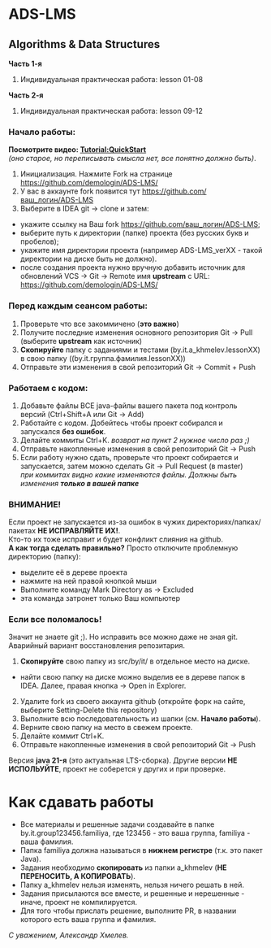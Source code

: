 # ADS-LMS

## Algorithms & Data Structures

**Часть 1-я**
1. Индивидуальная практическая работа: lesson 01-08

**Часть 2-я**
1. Индивидуальная практическая работа: lesson 09-12

### Начало работы:

**Посмотрите видео: <a href="https://youtu.be/mIs-X63CH78" target="_blank">Tutorial:QuickStart</a>**
<br>_(оно старое, но переписывать смысла нет, все понятно должно быть)_.

1. Инициализация. Нажмите Fork на странице https://github.com/demologin/ADS-LMS/
2. У вас в аккаунте fork появится тут  https://github.com/ваш_логин/ADS-LMS
3. Выберите в IDEA git -> clone и затем:
 * укажите ссылку на Ваш fork https://github.com/ваш_логин/ADS-LMS;
 * выберите путь к директории (папке) проекта (без русских букв и пробелов);
 * укажите имя директории проекта (например ADS-LMS_verXX - такой директории на диске быть не должно).
 * после создания проекта нужно вручную добавить источник для обновлений VCS -> Git -> Remote имя **upstream** с URL: https://github.com/demologin/ADS-LMS/

### Перед **каждым** сеансом работы:

1. Проверьте что все закоммичено (**это важно**)
2. Получите последние изменения основного репозитория Git -> Pull (выберите **upstream** как источник)
3. **Скопируйте** папку с заданиями и тестами (by.it.a_khmelev.lessonXX) в свою папку ((by.it.группа.фамилия.lessonXX))
4. Отправьте эти изменения в свой репозиторий Git -> Commit + Push

### Работаем с кодом:

1. Добавьте файлы ВСЕ java-файлы вашего пакета под контроль версий (Ctrl+Shift+A или Git -> Add)
2. Работайте с кодом. Добейтесь чтобы проект собирался и запускался **без ошибок**.
3. Делайте коммиты Ctrl+K. _возврат на пункт 2 нужное число раз ;)_
4. Отправьте накопленные изменения в свой репозиторий Git -> Push
5. Если работу нужно сдать, проверьте что проект собирается и запускается, затем можно сделать Git -> Pull Request (в master)
<br>_при коммитах видно какие изменяются файлы. Должны быть изменения **только в вашей папке**_

### ВНИМАНИЕ!

Если проект не запускается из-за ошибок в чужих директориях/папках/пакетах **НЕ ИСПРАВЛЯЙТЕ ИХ!**.
<br>Кто-то их тоже исправит и будет конфликт слияния на github.
<br>**А как тогда сделать правильно?** Просто отключите проблемную директорию (папку):
* выделите её в дереве проекта
* нажмите на ней правой кнопкой мыши
* Выполните команду Mark Directory as -> Excluded
* эта команда затронет только Ваш компьютер

### Если все поломалось! 
Значит не знаете git ;). Но исправить все можно даже не зная git. 
Аварийный вариант восстановления репозитария.

1. **Скопируйте** свою папку из src/by/it/ в отдельное место на диске.
 * найти свою папку на диске можно выделив ее в дереве папок в IDEA. Далее, правая кнопка -> Open in Explorer.
2. Удалите fork из своего аккаунта github (откройте форк на сайте, выберите Setting-Delete this repository)
3. Выполните всю последовательность из шапки (см. <b>Начало работы</b>).
4. Верните свою папку на место в свежем проекте.
5. Делайте коммит Ctrl+K.
6. Отправьте накопленные изменения в свой репозиторий Git -> Push

Версия **java 21-я** (это актуальная LTS-сборка). 
Другие версии **НЕ ИСПОЛЬУЙТЕ**, проект не соберется у других и при проверке.

# Как сдавать работы

- Все материалы и решенные задачи создавайте в папке by.it.group123456.familiya, где 123456 - это ваша группа, familiya - ваша фамилия.
- Папка familiya должна называться в **нижнем регистре** (т.к. это пакет Java).
- Задания необходимо **скопировать** из папки a_khmelev (**НЕ ПЕРЕНОСИТЬ, А КОПИРОВАТЬ**).
- Папку a_khmelev нельзя изменять, нельзя ничего решать в ней.
- Задания присылаются все вместе, и решенные и нерешенные - иначе, проект не компилируется.
- Для того чтобы прислать решение, выполните PR, в названии которого есть ваша группа и фамилия.

_С уважением, Александр Хмелев._
